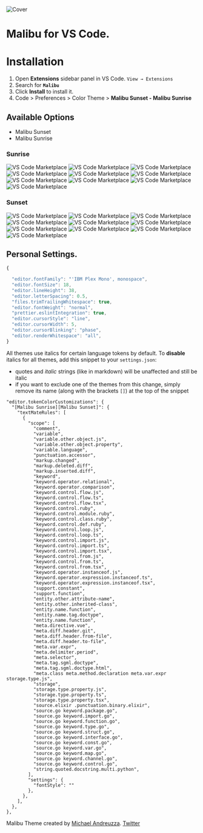 ![Cover](https://github.com/michael-andreuzza/malibu-theme/blob/master/cover.png?raw=true)


# Malibu for VS Code.

# Installation

1. Open **Extensions** sidebar panel in VS Code. `View → Extensions`
2. Search for **`Malibu`**
3. Click **Install** to install it.
4. Code > Preferences > Color Theme >
 **Malibu Sunset - Malibu Sunrise**

## Available Options
- Malibu Sunset
- Malibu Sunrise

### Sunrise
![VS Code Marketplace](https://github.com/michael-andreuzza/malibu-theme/blob/master/sunrise-images/sunrise-cpp.png?raw=true)
![VS Code Marketplace](https://github.com/michael-andreuzza/malibu-theme/blob/master/sunrise-images/sunrise-cs.png?raw=true)
![VS Code Marketplace](https://github.com/michael-andreuzza/malibu-theme/blob/master/sunrise-images/sunrise-css.png?raw=true)
![VS Code Marketplace](https://github.com/michael-andreuzza/malibu-theme/blob/master/sunrise-images/sunrise-html.png?raw=true)
![VS Code Marketplace](https://github.com/michael-andreuzza/malibu-theme/blob/master/sunrise-images/sunrise-java.png?raw=true)
![VS Code Marketplace](https://github.com/michael-andreuzza/malibu-theme/blob/master/sunrise-images/sunrise-js.png?raw=true)
![VS Code Marketplace](https://github.com/michael-andreuzza/malibu-theme/blob/master/sunrise-images/sunrise-md.png?raw=true)
![VS Code Marketplace](https://github.com/michael-andreuzza/malibu-theme/blob/master/sunrise-images/sunrise-py.png?raw=true)
![VS Code Marketplace](https://github.com/michael-andreuzza/malibu-theme/blob/master/sunrise-images/sunrise-sh.png?raw=true)
![VS Code Marketplace](https://github.com/michael-andreuzza/malibu-theme/blob/master/sunrise-images/sunrise-terminal.png?raw=true)

### Sunset
![VS Code Marketplace](https://github.com/michael-andreuzza/malibu-theme/blob/master/sunset-images/sunset-cpp.png?raw=true)
![VS Code Marketplace](https://github.com/michael-andreuzza/malibu-theme/blob/master/sunset-images/sunset-cs.png?raw=true)
![VS Code Marketplace](https://github.com/michael-andreuzza/malibu-theme/blob/master/sunset-images/sunset-css.png?raw=true)
![VS Code Marketplace](https://github.com/michael-andreuzza/malibu-theme/blob/master/sunset-images/sunset-html.png?raw=true)
![VS Code Marketplace](https://github.com/michael-andreuzza/malibu-theme/blob/master/sunset-images/sunset-java.png?raw=true)
![VS Code Marketplace](https://github.com/michael-andreuzza/malibu-theme/blob/master/sunset-images/sunset-js.png?raw=true)
![VS Code Marketplace](https://github.com/michael-andreuzza/malibu-theme/blob/master/sunset-images/sunset-md.png?raw=true)
![VS Code Marketplace](https://github.com/michael-andreuzza/malibu-theme/blob/master/sunset-images/sunset-py.png?raw=true)
![VS Code Marketplace](https://github.com/michael-andreuzza/malibu-theme/blob/master/sunset-images/sunset-sh.png?raw=true)
![VS Code Marketplace](https://github.com/michael-andreuzza/malibu-theme/blob/master/sunset-images/sunset-terminal.png?)


## Personal Settings.

```js
{

  "editor.fontFamily": "'IBM Plex Mono', monospace",
  "editor.fontSize": 18,
  "editor.lineHeight": 38,
  "editor.letterSpacing": 0.5,
  "files.trimTrailingWhitespace": true,
  "editor.fontWeight": "normal",
  "prettier.eslintIntegration": true,
  "editor.cursorStyle": "line",
  "editor.cursorWidth": 5,
  "editor.cursorBlinking": "phase",
  "editor.renderWhitespace": "all",
}
```

All themes use italics for certain language tokens by default.
To **disable** italics for all themes, add this snippet to your `settings.json`:
  - quotes and *italic* strings (like in markdown) will be unaffected and still be italic
  - if you want to exclude one of the themes from this change, simply remove its name (along with the brackets `[]`) at the top of the snippet

```jsonc
"editor.tokenColorCustomizations": {
  "[Malibu Sunrise][Malibu Sunset]": {
    "textMateRules": [
      {
        "scope": [
          "comment",
          "variable",
          "variable.other.object.js",
          "variable.other.object.property",
          "variable.language",
          "punctuation.accessor",
          "markup.changed",
          "markup.deleted.diff",
          "markup.inserted.diff",
          "keyword",
          "keyword.operator.relational",
          "keyword.operator.comparison",
          "keyword.control.flow.js",
          "keyword.control.flow.ts",
          "keyword.control.flow.tsx",
          "keyword.control.ruby",
          "keyword.control.module.ruby",
          "keyword.control.class.ruby",
          "keyword.control.def.ruby",
          "keyword.control.loop.js",
          "keyword.control.loop.ts",
          "keyword.control.import.js",
          "keyword.control.import.ts",
          "keyword.control.import.tsx",
          "keyword.control.from.js",
          "keyword.control.from.ts",
          "keyword.control.from.tsx",
          "keyword.operator.instanceof.js",
          "keyword.operator.expression.instanceof.ts",
          "keyword.operator.expression.instanceof.tsx",
          "support.constant",
          "support.function",
          "entity.other.attribute-name",
          "entity.other.inherited-class",
          "entity.name.function",
          "entity.name.tag.doctype",
          "entity.name.function",
          "meta.directive.vue",
          "meta.diff.header.git",
          "meta.diff.header.from-file",
          "meta.diff.header.to-file",
          "meta.var.expr",
          "meta.delimiter.period",
          "meta.selector",
          "meta.tag.sgml.doctype",
          "meta.tag.sgml.doctype.html",
          "meta.class meta.method.declaration meta.var.expr storage.type.js",
          "storage",
          "storage.type.property.js",
          "storage.type.property.ts",
          "storage.type.property.tsx",
          "source.elixir .punctuation.binary.elixir",
          "source.go keyword.package.go",
          "source.go keyword.import.go",
          "source.go keyword.function.go",
          "source.go keyword.type.go",
          "source.go keyword.struct.go",
          "source.go keyword.interface.go",
          "source.go keyword.const.go",
          "source.go keyword.var.go",
          "source.go keyword.map.go",
          "source.go keyword.channel.go",
          "source.go keyword.control.go",
          "string.quoted.docstring.multi.python",
        ],
        "settings": {
          "fontStyle": ""
        },
      },
    ],
  },
},
```

Malibu Theme created by [Michael Andreuzza](https://github.com/michael-andreuzza).
[Twitter](https://twitter.com/Mike_Andreuzza)
